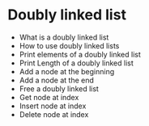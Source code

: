 # Doubly linked list

* What is a doubly linked list
* How to use doubly linked lists
* Print elements of a doubly linked list
* Print Length of a doubly linked list
* Add a node at the beginning 
* Add a node at the end
* Free a doubly linked list
* Get node at index
* Insert node at index
* Delete node at index

